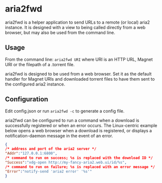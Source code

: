 # aria2fwd

aria2fwd is a helper application to send URLs to a remote (or local) aria2 instance. It is designed with a view to being called directly from a web browser, but may also be used from the command line.

## Usage

From the command line: `aria2fwd URI` where URI is an HTTP URL, Magnet URI or the filepath of a .torrent file.

aria2fwd is designed to be used from a web browser. Set it as the default handler for Magnet URIs and downloaded torrent files to have them sent to the configured aria2 instance. 

## Configuration

Edit config.json or run `aria2fwd -c` to generate a config file. 

aria2fwd can be configured to run a command when a download is successfully registered or when an error occurs. The Linux-centric example below opens a web browser when a download is registered, or displays a notification-daemon message in the event of an error.

```json
{
/* address and port of the aria2 server */
"Addr":"127.0.0.1:6800",
/* command to run on success; %s is replaced with the download ID */
"Success":"xdg-open http://my-fancy-aria2.web.ui/id/%s",
/* command to run on failure; %s is replaced with an error message */
"Error":"notify-send 'aria2 error' '%s'"
}
```

